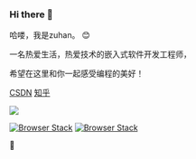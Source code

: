 ### Hi there 👋

哈喽，我是zuhan。 😊

一名热爱生活，热爱技术的嵌入式软件开发工程师，

希望在这里和你一起感受编程的美好！

[CSDN](https://blog.csdn.net/qq_35399548?spm=1000.2115.3001.5343)  [知乎](https://www.zhihu.com/people/wu-zu-yi-26)

<a title="Hits" target="_blank" href="https://github.com/wuzuhan/hits"><img src="https://hits.b3log.org/wuzuhan/hits.svg"></a>

[![Browser Stack](favicon32.ico)](https://blog.csdn.net/qq_35399548?type=blog) [![Browser Stack](favicon.ico)](https://www.zhihu.com/people/wu-zu-yi-26) 

💐

<!--
**wuzuhan/wuzuhan** is a ✨ _special_ ✨ repository because its `README.md` (this file) appears on your GitHub profile.

Here are some ideas to get you started:

- 🔭 I’m currently working on ...
- 🌱 I’m currently learning ...
- 👯 I’m looking to collaborate on ...
- 🤔 I’m looking for help with ...
- 💬 Ask me about ...
- 📫 How to reach me: ...
- 😄 Pronouns: ...
- ⚡ Fun fact: ...
-->
